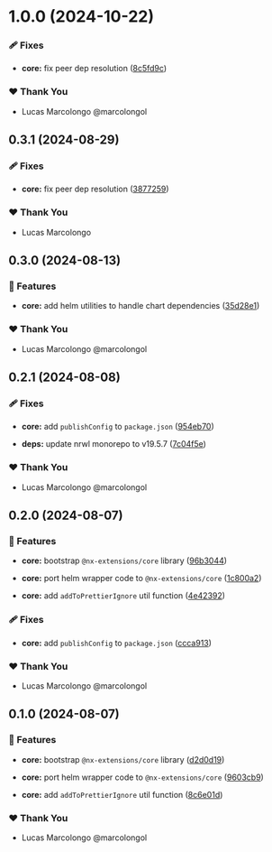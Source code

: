# 1.0.0 (2024-10-22)

### 🩹 Fixes

- **core:** fix peer dep resolution ([8c5fd9c](https://github.com/marcolongol/nx-extensions/commit/8c5fd9c))

### ❤️  Thank You

- Lucas Marcolongo @marcolongol

## 0.3.1 (2024-08-29)


### 🩹 Fixes

- **core:** fix peer dep resolution ([3877259](https://github.com/marcolongol/nx-extensions/commit/3877259))


### ❤️  Thank You

- Lucas Marcolongo

## 0.3.0 (2024-08-13)


### 🚀 Features

- **core:** add helm utilities to handle chart dependencies ([35d28e1](https://github.com/marcolongol/nx-extensions/commit/35d28e1))


### ❤️  Thank You

- Lucas Marcolongo @marcolongol

## 0.2.1 (2024-08-08)


### 🩹 Fixes

- **core:** add `publishConfig` to `package.json` ([954eb70](https://github.com/marcolongol/nx-extensions/commit/954eb70))

- **deps:** update nrwl monorepo to v19.5.7 ([7c04f5e](https://github.com/marcolongol/nx-extensions/commit/7c04f5e))


### ❤️  Thank You

- Lucas Marcolongo @marcolongol

## 0.2.0 (2024-08-07)


### 🚀 Features

- **core:** bootstrap `@nx-extensions/core` library ([96b3044](https://github.com/marcolongol/nx-extensions/commit/96b3044))

- **core:** port helm wrapper code to `@nx-extensions/core` ([1c800a2](https://github.com/marcolongol/nx-extensions/commit/1c800a2))

- **core:** add `addToPrettierIgnore` util function ([4e42392](https://github.com/marcolongol/nx-extensions/commit/4e42392))


### 🩹 Fixes

- **core:** add `publishConfig` to `package.json` ([ccca913](https://github.com/marcolongol/nx-extensions/commit/ccca913))


### ❤️  Thank You

- Lucas Marcolongo @marcolongol

## 0.1.0 (2024-08-07)


### 🚀 Features

- **core:** bootstrap `@nx-extensions/core` library ([d2d0d19](https://github.com/marcolongol/nx-extensions/commit/d2d0d19))

- **core:** port helm wrapper code to `@nx-extensions/core` ([9603cb9](https://github.com/marcolongol/nx-extensions/commit/9603cb9))

- **core:** add `addToPrettierIgnore` util function ([8c6e01d](https://github.com/marcolongol/nx-extensions/commit/8c6e01d))


### ❤️  Thank You

- Lucas Marcolongo @marcolongol